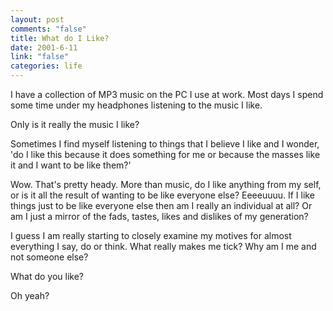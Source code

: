 ```yaml
--- 
layout: post
comments: "false"
title: What do I Like?
date: 2001-6-11
link: "false"
categories: life
---
```

I have a collection of MP3 music on the PC I use at work. Most days I spend some time under my headphones listening to the music I like.

Only is it really the music I like?

Sometimes I find myself listening to things that I believe I like and I wonder, 'do I like this because it does something for me or because the masses like it and I want to be like them?'

Wow. That's pretty heady. More than music, do I like anything from my self, or is it all the result of wanting to be like everyone else? Eeeeuuuu. If I like things just to be like everyone else then am I really an individual at all? Or am I just a mirror of the fads, tastes, likes and dislikes of  my generation?

I guess I am really starting to closely examine my motives for almost everything I say, do or think. What really makes me tick? Why am I me and not someone else?

What do you like?

Oh yeah?
